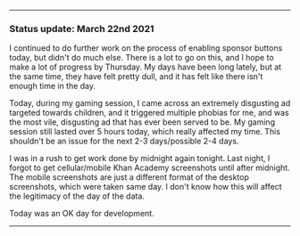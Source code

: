 
***

### Status update: March 22nd 2021

I continued to do further work on the process of enabling sponsor buttons today, but didn't do much else. There is a lot to go on this, and I hope to make a lot of progress by Thursday. My days have been long lately, but at the same time, they have felt pretty dull, and it has felt like there isn't enough time in the day.

Today, during my gaming session, I came across an extremely disgusting ad targeted towards children, and it triggered multiple phobias for me, and was the most vile, disgusting ad that has ever been served to be. My gaming session still lasted over 5 hours today, which really affected my time. This shouldn't be an issue for the next 2-3 days/possible 2-4 days.

I was in a rush to get work done by midnight again tonight. Last night, I forgot to get cellular/mobile Khan Academy screenshots until after midnight. The mobile screenshots are just a different format of the desktop screenshots, which were taken same day. I don't know how this will affect the legitimacy of the day of the data.

Today was an OK day for development.

***

